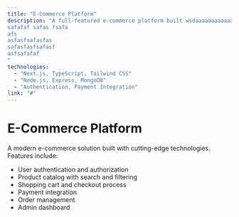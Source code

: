```yaml
---
title: "E-Commerce Platform"
description: "A full-featured e-commerce platform built wsdaaaaaaaaaaaaaaaaaaaaaaaaa and Node.js
safafaf safas fsafa
afs
asfasfsafasfas
safasfasfsafasf
asfsafafaf
"
technologies:
  - "Next.js, TypeScript, Tailwind CSS"
  - "Node.js, Express, MongoDB"
  - "Authentication, Payment Integration"
link: "#"
---
```


# E-Commerce Platform

A modern e-commerce solution built with cutting-edge technologies. Features include:

- User authentication and authorization
- Product catalog with search and filtering
- Shopping cart and checkout process
- Payment integration
- Order management
- Admin dashboard 


